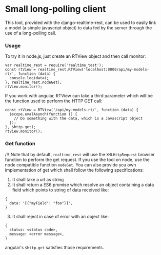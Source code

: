 # Small long-polling client

This tool, provided with the django-realtime-rest, can be used to easily link a
model (a simple javascript object) to data fed by the server through the use of
a long-polling call.

### Usage

To try it in node.js, just create an RTView object and then call monitor:
```
var realtime_rest = require('realtime_test');
const rtView = realtime_rest.RTView('localhost:8000/api/my-models-rt/', function (data) {
  console.log(data);
}, realtime_rest.nodeGet);
rtView.monitor();
```

If you work with angular, RTView can take a third parameter which will be the
function used to perform the HTTP GET call:
```
const rtView = RTView('/api/my-models-rt/', function (data) {
  $scope.evalAsynch(function () {
    // Do something with the data, which is a Javascript object
  });
}, $http.get);
rtView.monitor();
```

### Get function

/!\ Note that by default, `realtime_rest` will use the `XMLHttpRequest` browser
function to perform the get request. If you use the tool on node, use the node
compatible function `nodeGet`. You can also provide you own implementation of
get which shall follow the following specifications:

1. It shall take a url as string
2. It shall return a ES6 promise which resolve an object containing a data field
which points to string of data received like:
```
{
  data: '[{"myField": "foo"}]',
}
```
3. It shall reject in case of error with an object like:
```
{
  status: <status code>,
  message: <error message>,
}
```

angular's `$http.get` satisfies those requirements.
